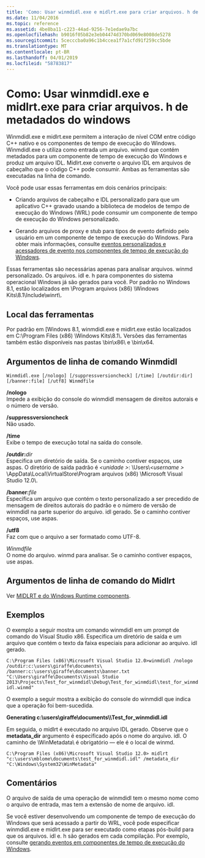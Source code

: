 ```yaml
---
title: 'Como: Usar winmdidl.exe e midlrt.exe para criar arquivos. h de metadados do windows'
ms.date: 11/04/2016
ms.topic: reference
ms.assetid: 4be8ba11-c223-44ad-9256-7e1edae9a7bc
ms.openlocfilehash: b9016f05b82e3eb04474d370bd069e8008de5278
ms.sourcegitcommit: 5cecccba0a96c1b4ccea1f7a1cfd91f259cc5bde
ms.translationtype: MT
ms.contentlocale: pt-BR
ms.lasthandoff: 04/01/2019
ms.locfileid: "58783817"
---
```

# <a name="how-to-use-winmdidlexe-and-midlrtexe-to-create-h-files-from-windows-metadata"></a>Como: Usar winmdidl.exe e midlrt.exe para criar arquivos. h de metadados do windows

Winmdidl.exe e midlrt.exe permitem a interação de nível COM entre código C++ nativo e os componentes de tempo de execução do Windows. Winmdidl.exe o utiliza como entrada um arquivo. winmd que contém metadados para um componente de tempo de execução do Windows e produz um arquivo IDL. Midlrt.exe converte o arquivo IDL em arquivos de cabeçalho que o código C++ pode consumir. Ambas as ferramentas são executadas na linha de comando.

Você pode usar essas ferramentas em dois cenários principais:

- Criando arquivos de cabeçalho e IDL personalizado para que um aplicativo C++ gravado usando a biblioteca de modelos de tempo de execução do Windows (WRL) pode consumir um componente de tempo de execução do Windows personalizado.

- Gerando arquivos de proxy e stub para tipos de evento definido pelo usuário em um componente de tempo de execução do Windows. Para obter mais informações, consulte [eventos personalizados e acessadores de evento nos componentes de tempo de execução do Windows](/windows/uwp/winrt-components/custom-events-and-event-accessors-in-windows-runtime-components).

Essas ferramentas são necessárias apenas para analisar arquivos. winmd personalizado. Os arquivos. idl e. h para componentes do sistema operacional Windows já são gerados para você. Por padrão no Windows 8.1, estão localizados em \Program arquivos (x86) \Windows Kits\8.1\Include\winrt\\.

## <a name="location-of-the-tools"></a>Local das ferramentas

Por padrão em [Windows 8.1, winmdidl.exe e midlrt.exe estão localizados em C:\Program Files (x86) \Windows Kits\8.1\\. Versões das ferramentas também estão disponíveis nas pastas \bin\x86\ e \bin\x64\.

## <a name="winmdidl-command-line-arguments"></a>Argumentos de linha de comando Winmdidl

```
Winmdidl.exe [/nologo] [/suppressversioncheck] [/time] [/outdir:dir] [/banner:file] [/utf8] Winmdfile
```

**/nologo**<br/>
Impede a exibição do console do winmdidl mensagem de direitos autorais e o número de versão.

**/suppressversioncheck**<br/>
Não usado.

**/time**<br/>
Exibe o tempo de execução total na saída do console.

**/outdir:**<em>dir</em><br/>
Especifica um diretório de saída. Se o caminho contiver espaços, use aspas. O diretório de saída padrão é  *\<unidade >*: \Users\\*\<username >* \AppData\Local\VirtualStore\Program arquivos (x86) \Microsoft Visual Studio 12.0\\.

**/banner:**<em>file</em><br/>
Especifica um arquivo que contém o texto personalizado a ser precedido de mensagem de direitos autorais do padrão e o número de versão de winmdidl na parte superior do arquivo. idl gerado. Se o caminho contiver espaços, use aspas.

**/utf8**<br/>
Faz com que o arquivo a ser formatado como UTF-8.

*Winmdfile*<br/>
O nome do arquivo. winmd para analisar. Se o caminho contiver espaços, use aspas.

## <a name="midlrt-command-line-arguments"></a>Argumentos de linha de comando do Midlrt

Ver [MIDLRT e do Windows Runtime components](/windows/desktop/Midl/midlrt-and-windows-runtime-components).

## <a name="examples"></a>Exemplos

O exemplo a seguir mostra um comando winmdidl em um prompt de comando do Visual Studio x86. Especifica um diretório de saída e um arquivo que contém o texto da faixa especiais para adicionar ao arquivo. idl gerado.

`C:\Program Files (x86)\Microsoft Visual Studio 12.0>winmdidl /nologo /outdir:c:\users\giraffe\documents\ /banner:c:\users\giraffe\documents\banner.txt "C:\Users\giraffe\Documents\Visual Studio 2013\Projects\Test_for_winmdidl\Debug\Test_for_winmdidl\test_for_winmdidl.winmd"`

O exemplo a seguir mostra a exibição do console do winmdidl que indica que a operação foi bem-sucedida.

**Generating c:\users\giraffe\documents\\\Test_for_winmdidl.idl**

Em seguida, o midlrt é executado no arquivo IDL gerado. Observe que o **metadata_dir** argumento é especificado após o nome do arquivo. idl. O caminho de \WinMetadata\ é obrigatório — ele é o local de winmd.

`C:\Program Files (x86)\Microsoft Visual Studio 12.0> midlrt "c:\users\mblome\documents\test_for_winmdidl.idl" /metadata_dir "C:\Windows\System32\WinMetadata"`

## <a name="remarks"></a>Comentários

O arquivo de saída de uma operação de winmdidl tem o mesmo nome como o arquivo de entrada, mas tem a extensão de nome de arquivo. idl.

Se você estiver desenvolvendo um componente de tempo de execução do Windows que será acessado a partir do WRL, você pode especificar winmdidl.exe e midlrt.exe para ser executado como etapas pós-build para que os arquivos. idl e. h são gerados em cada compilação. Por exemplo, consulte [gerando eventos em componentes de tempo de execução do Windows](/windows/uwp/winrt-components/raising-events-in-windows-runtime-components).